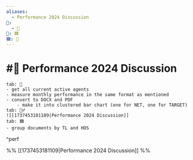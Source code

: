 ```yaml
---
aliases:
  - Performance 2024 Discussion
📁:
  - 💼
💼: 🟦
🟦: 👤
---
```

# #👤 Performance 2024 Discussion

```tabs
tab: 📝
- get all current active agents
- measure monthly performance in the same format as mentioned
- convert to DOCX and PDF
	- make it into clustered bar chart (one for NET, one for TARGET)
tab: 🧜‍♂️
![[1737453181109|Performance 2024 Discussion]]
tab: 🟦
- group documents by TL and HOS
```

^perf

%%
[[1737453181109|Performance 2024 Discussion]]
%%
